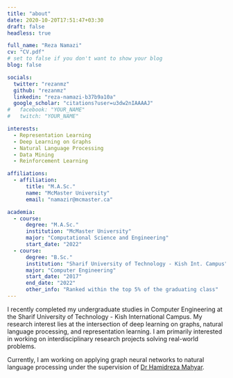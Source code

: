 ```yaml
---
title: "about"
date: 2020-10-20T17:51:47+03:30
draft: false
headless: true

full_name: "Reza Namazi"
cv: "CV.pdf"
# set to false if you don't want to show your blog
blog: false

socials:
  twitter: "rezanmz"
  github: "rezanmz"
  linkedin: "reza-namazi-b37b9a10a"
  google_scholar: "citations?user=u3dw2nIAAAAJ"
#   facebook: "YOUR_NAME"
#   twitch: "YOUR_NAME"

interests:
  - Representation Learning
  - Deep Learning on Graphs
  - Natural Language Processing
  - Data Mining
  - Reinforcement Learning

affiliations:
  - affiliation:
      title: "M.A.Sc."
      name: "McMaster University"
      email: "namazir@mcmaster.ca"

academia:
  - course:
      degree: "M.A.Sc."
      institution: "McMaster University"
      major: "Computational Science and Engineering"
      start_date: "2022"
  - course:
      degree: "B.Sc."
      institution: "Sharif University of Technology - Kish Int. Campus"
      major: "Computer Engineering"
      start_date: "2017"
      end_date: "2022"
      other_info: "Ranked within the top 5% of the graduating class"
---
```


I recently completed my undergraduate studies in Computer Engineering at the Sharif University of Technology - Kish International Campus. My research interest lies at the intersection of deep learning on graphs, natural language processing, and representation learning. I am primarily interested in working on interdisciplinary research projects solving real-world problems.

Currently, I am working on applying graph neural networks to natural language processing under the supervision of [Dr Hamidreza Mahyar][1].

[1]: https://mahyarh.com/
